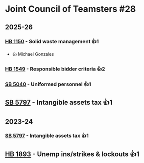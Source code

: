 # Joint Council of Teamsters #28
## 2025-26

### [HB 1150](/bill/2025-26/hb/1150/) - Solid waste management 👍1  
* 👍 Michael Gonzales

### [HB 1549](/bill/2025-26/hb/1549/) - Responsible bidder criteria 👍2  

### [SB 5040](/bill/2025-26/sb/5040/) - Uniformed personnel 👍1  

## [SB 5797](/bill/2025-26/sb/5797/) - Intangible assets tax 👍1  

## 2023-24

### [SB 5797](/bill/2023-24/sb/5797/) - Intangible assets tax 👍1  

## [HB 1893](/bill/2023-24/hb/1893/) - Unemp ins/strikes & lockouts 👍1  
